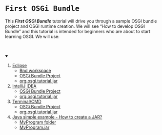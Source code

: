# ```First OSGi Bundle```

This ***First OSGi Bundle*** tutorial will drive you through a sample OSGI bundle project and OSGI runtime creation. We will see “How to develop OSGI Bundle” and  this tutorial is intended for beginners who are about to start learning OSGI. We will use: 

<!-- TABLE OF CONTENTS -->
<details open="open">
  <summary><h2 style="display: inline-block"></h2></summary>
  <ol>
    <li>
      <a href="https://github.com/desi109/osgi-and-java/tree/master/eclipse--first-osgi-bundle">Eclipse</a>
      <ul>
        <li><a href="https://github.com/desi109/osgi-and-java/tree/master/eclipse--first-osgi-bundle/OSGi-tutorial">Bnd workspace</a></li>
        <li><a href="https://github.com/desi109/osgi-and-java/tree/master/eclipse--first-osgi-bundle/OSGi-tutorial/org.osgi.tutorial">OSGi Bundle Project</a></li>
        <li><a href="https://github.com/desi109/osgi-and-java/blob/master/eclipse--first-osgi-bundle/OSGi-tutorial/org.osgi.tutorial/generated/org.osgi.tutorial.jar">org.osgi.tutorial.jar</a></li>
      </ul>
    </li>
    <li>
      <a href="">IntelliJ IDEA</a>
      <ul>
        <li><a href="">OSGi Bundle Project</a></li>
        <li><a href="">org.osgi.tutorial.jar</a></li>
      </ul>
    </li>
    <li>
      <a href="https://github.com/desi109/osgi-and-java/tree/master/terminal--first-osgi-bundle">Terminal/CMD</a>
      <ul>
        <li><a href="https://github.com/desi109/osgi-and-java/tree/master/terminal--first-osgi-bundle/OSGi-tutorial">OSGi Bundle Project</a></li>
        <li><a href="https://github.com/desi109/osgi-and-java/blob/master/terminal--first-osgi-bundle/OSGi-tutorial/org.osgi.tutorial.jar">org.osgi.tutorial.jar</a></li>
      </ul>
    </li>
        <li>
      <a href="https://github.com/desi109/osgi-and-java/blob/master/java-simple-example/java-simple-example"> Java simple example - How to create a JAR?</a>
      <ul>
        <li><a href="https://github.com/desi109/osgi-and-java/tree/master/java-simple-example/MyProgram">MyProgram folder</a></li>
        <li><a href="https://github.com/desi109/osgi-and-java/blob/master/java-simple-example/MyProgram.jar">MyProgram.jar</a></li>
      </ul>
    </li>
  </ol>
</details>